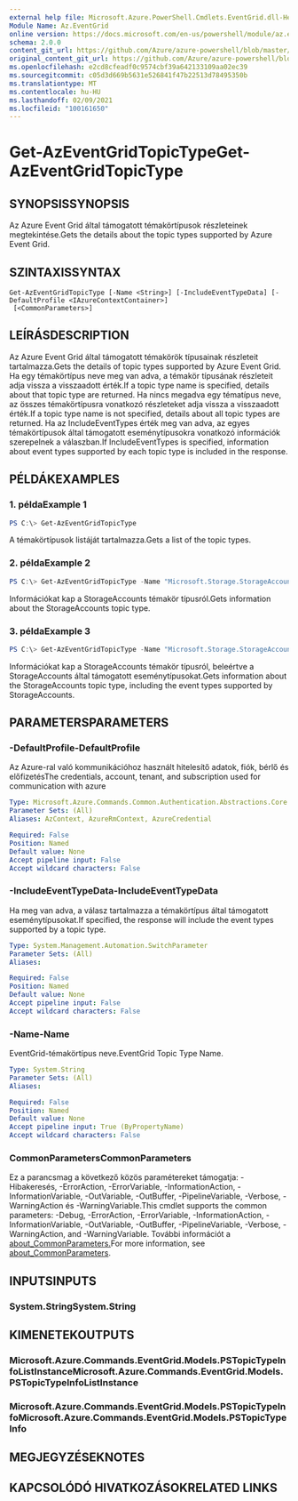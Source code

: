 ```yaml
---
external help file: Microsoft.Azure.PowerShell.Cmdlets.EventGrid.dll-Help.xml
Module Name: Az.EventGrid
online version: https://docs.microsoft.com/en-us/powershell/module/az.eventgrid/get-azeventgridtopictype
schema: 2.0.0
content_git_url: https://github.com/Azure/azure-powershell/blob/master/src/EventGrid/EventGrid/help/Get-AzEventGridTopicType.md
original_content_git_url: https://github.com/Azure/azure-powershell/blob/master/src/EventGrid/EventGrid/help/Get-AzEventGridTopicType.md
ms.openlocfilehash: e2cd8cfeadf0c9574cbf39a642133109aa02ec39
ms.sourcegitcommit: c05d3d669b5631e526841f47b22513d78495350b
ms.translationtype: MT
ms.contentlocale: hu-HU
ms.lasthandoff: 02/09/2021
ms.locfileid: "100161650"
---
```

# <span data-ttu-id="66f35-101">Get-AzEventGridTopicType</span><span class="sxs-lookup"><span data-stu-id="66f35-101">Get-AzEventGridTopicType</span></span>

## <span data-ttu-id="66f35-102">SYNOPSIS</span><span class="sxs-lookup"><span data-stu-id="66f35-102">SYNOPSIS</span></span>
<span data-ttu-id="66f35-103">Az Azure Event Grid által támogatott témakörtípusok részleteinek megtekintése.</span><span class="sxs-lookup"><span data-stu-id="66f35-103">Gets the details about the topic types supported by Azure Event Grid.</span></span>

## <span data-ttu-id="66f35-104">SZINTAXIS</span><span class="sxs-lookup"><span data-stu-id="66f35-104">SYNTAX</span></span>

```
Get-AzEventGridTopicType [-Name <String>] [-IncludeEventTypeData] [-DefaultProfile <IAzureContextContainer>]
 [<CommonParameters>]
```

## <span data-ttu-id="66f35-105">LEÍRÁS</span><span class="sxs-lookup"><span data-stu-id="66f35-105">DESCRIPTION</span></span>
<span data-ttu-id="66f35-106">Az Azure Event Grid által támogatott témakörök típusainak részleteit tartalmazza.</span><span class="sxs-lookup"><span data-stu-id="66f35-106">Gets the details of topic types supported by Azure Event Grid.</span></span>
<span data-ttu-id="66f35-107">Ha egy témakörtípus neve meg van adva, a témakör típusának részleteit adja vissza a visszaadott érték.</span><span class="sxs-lookup"><span data-stu-id="66f35-107">If a topic type name is specified, details about that topic type are returned.</span></span>
<span data-ttu-id="66f35-108">Ha nincs megadva egy tématípus neve, az összes témakörtípusra vonatkozó részleteket adja vissza a visszaadott érték.</span><span class="sxs-lookup"><span data-stu-id="66f35-108">If a topic type name is not specified, details about all topic types are returned.</span></span>
<span data-ttu-id="66f35-109">Ha az IncludeEventTypes érték meg van adva, az egyes témakörtípusok által támogatott eseménytípusokra vonatkozó információk szerepelnek a válaszban.</span><span class="sxs-lookup"><span data-stu-id="66f35-109">If IncludeEventTypes is specified, information about event types supported by each topic type is included in the response.</span></span>

## <span data-ttu-id="66f35-110">PÉLDÁK</span><span class="sxs-lookup"><span data-stu-id="66f35-110">EXAMPLES</span></span>

### <span data-ttu-id="66f35-111">1. példa</span><span class="sxs-lookup"><span data-stu-id="66f35-111">Example 1</span></span>
```powershell
PS C:\> Get-AzEventGridTopicType
```

<span data-ttu-id="66f35-112">A témakörtípusok listáját tartalmazza.</span><span class="sxs-lookup"><span data-stu-id="66f35-112">Gets a list of the topic types.</span></span>

### <span data-ttu-id="66f35-113">2. példa</span><span class="sxs-lookup"><span data-stu-id="66f35-113">Example 2</span></span>
```powershell
PS C:\> Get-AzEventGridTopicType -Name "Microsoft.Storage.StorageAccounts"
```

<span data-ttu-id="66f35-114">Információkat kap a StorageAccounts témakör típusról.</span><span class="sxs-lookup"><span data-stu-id="66f35-114">Gets information about the StorageAccounts topic type.</span></span>

### <span data-ttu-id="66f35-115">3. példa</span><span class="sxs-lookup"><span data-stu-id="66f35-115">Example 3</span></span>
```powershell
PS C:\> Get-AzEventGridTopicType -Name "Microsoft.Storage.StorageAccounts" -IncludeEventTypeData
```

<span data-ttu-id="66f35-116">Információkat kap a StorageAccounts témakör típusról, beleértve a StorageAccounts által támogatott eseménytípusokat.</span><span class="sxs-lookup"><span data-stu-id="66f35-116">Gets information about the StorageAccounts topic type, including the event types supported by StorageAccounts.</span></span>

## <span data-ttu-id="66f35-117">PARAMETERS</span><span class="sxs-lookup"><span data-stu-id="66f35-117">PARAMETERS</span></span>

### <span data-ttu-id="66f35-118">-DefaultProfile</span><span class="sxs-lookup"><span data-stu-id="66f35-118">-DefaultProfile</span></span>
<span data-ttu-id="66f35-119">Az Azure-ral való kommunikációhoz használt hitelesítő adatok, fiók, bérlő és előfizetés</span><span class="sxs-lookup"><span data-stu-id="66f35-119">The credentials, account, tenant, and subscription used for communication with azure</span></span>

```yaml
Type: Microsoft.Azure.Commands.Common.Authentication.Abstractions.Core.IAzureContextContainer
Parameter Sets: (All)
Aliases: AzContext, AzureRmContext, AzureCredential

Required: False
Position: Named
Default value: None
Accept pipeline input: False
Accept wildcard characters: False
```

### <span data-ttu-id="66f35-120">-IncludeEventTypeData</span><span class="sxs-lookup"><span data-stu-id="66f35-120">-IncludeEventTypeData</span></span>
<span data-ttu-id="66f35-121">Ha meg van adva, a válasz tartalmazza a témakörtípus által támogatott eseménytípusokat.</span><span class="sxs-lookup"><span data-stu-id="66f35-121">If specified, the response will include the event types supported by a topic type.</span></span>

```yaml
Type: System.Management.Automation.SwitchParameter
Parameter Sets: (All)
Aliases:

Required: False
Position: Named
Default value: None
Accept pipeline input: False
Accept wildcard characters: False
```

### <span data-ttu-id="66f35-122">-Name</span><span class="sxs-lookup"><span data-stu-id="66f35-122">-Name</span></span>
<span data-ttu-id="66f35-123">EventGrid-témakörtípus neve.</span><span class="sxs-lookup"><span data-stu-id="66f35-123">EventGrid Topic Type Name.</span></span>

```yaml
Type: System.String
Parameter Sets: (All)
Aliases:

Required: False
Position: Named
Default value: None
Accept pipeline input: True (ByPropertyName)
Accept wildcard characters: False
```

### <span data-ttu-id="66f35-124">CommonParameters</span><span class="sxs-lookup"><span data-stu-id="66f35-124">CommonParameters</span></span>
<span data-ttu-id="66f35-125">Ez a parancsmag a következő közös paramétereket támogatja: -Hibakeresés, -ErrorAction, -ErrorVariable, -InformationAction, -InformationVariable, -OutVariable, -OutBuffer, -PipelineVariable, -Verbose, -WarningAction és -WarningVariable.</span><span class="sxs-lookup"><span data-stu-id="66f35-125">This cmdlet supports the common parameters: -Debug, -ErrorAction, -ErrorVariable, -InformationAction, -InformationVariable, -OutVariable, -OutBuffer, -PipelineVariable, -Verbose, -WarningAction, and -WarningVariable.</span></span> <span data-ttu-id="66f35-126">További információt a [about_CommonParameters.](http://go.microsoft.com/fwlink/?LinkID=113216)</span><span class="sxs-lookup"><span data-stu-id="66f35-126">For more information, see [about_CommonParameters](http://go.microsoft.com/fwlink/?LinkID=113216).</span></span>

## <span data-ttu-id="66f35-127">INPUTS</span><span class="sxs-lookup"><span data-stu-id="66f35-127">INPUTS</span></span>

### <span data-ttu-id="66f35-128">System.String</span><span class="sxs-lookup"><span data-stu-id="66f35-128">System.String</span></span>

## <span data-ttu-id="66f35-129">KIMENETEK</span><span class="sxs-lookup"><span data-stu-id="66f35-129">OUTPUTS</span></span>

### <span data-ttu-id="66f35-130">Microsoft.Azure.Commands.EventGrid.Models.PSTopicTypeInfoListInstance</span><span class="sxs-lookup"><span data-stu-id="66f35-130">Microsoft.Azure.Commands.EventGrid.Models.PSTopicTypeInfoListInstance</span></span>

### <span data-ttu-id="66f35-131">Microsoft.Azure.Commands.EventGrid.Models.PSTopicTypeInfo</span><span class="sxs-lookup"><span data-stu-id="66f35-131">Microsoft.Azure.Commands.EventGrid.Models.PSTopicTypeInfo</span></span>

## <span data-ttu-id="66f35-132">MEGJEGYZÉSEK</span><span class="sxs-lookup"><span data-stu-id="66f35-132">NOTES</span></span>

## <span data-ttu-id="66f35-133">KAPCSOLÓDÓ HIVATKOZÁSOK</span><span class="sxs-lookup"><span data-stu-id="66f35-133">RELATED LINKS</span></span>
